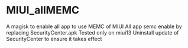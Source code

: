 # MIUI_allMEMC
A magisk to enable all app to use MEMC of MIUI
All app semc enable by replacing SecurityCenter.apk
Tested only on miui13
Uninstall update of SecurityCenter to ensure it takes effect
